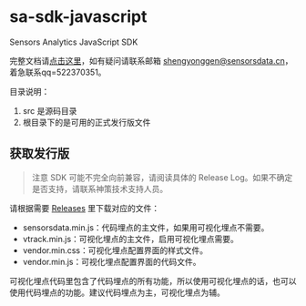 # sa-sdk-javascript

Sensors Analytics JavaScript SDK

完整文档请[点击这里](http://www.sensorsdata.cn/manual/js_sdk.html)，如有疑问请联系邮箱 shengyonggen@sensorsdata.cn，着急联系qq=522370351。

目录说明：

1. src 是源码目录 
2. 根目录下的是可用的正式发行版文件

## 获取发行版

> 注意 SDK 可能不完全向前兼容，请阅读具体的 Release Log。如果不确定是否支持，请联系神策技术支持人员。
 
请根据需要 [Releases](https://github.com/sensorsdata/sa-sdk-javascript/releases) 里下载对应的文件：

* sensorsdata.min.js：代码埋点的主文件，如果用可视化埋点不需要。
* vtrack.min.js：可视化埋点的主文件，启用可视化埋点需要。
* vendor.min.css：可视化埋点配置界面的样式文件。
* vendor.min.js：可视化埋点配置界面的代码文件。

可视化埋点代码里包含了代码埋点的所有功能，所以使用可视化埋点的话，也可以使用代码埋点的功能。建议代码埋点为主，可视化埋点为辅。




